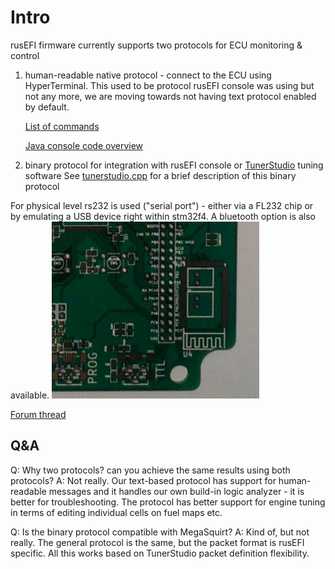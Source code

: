 # Intro

rusEFI firmware currently supports two protocols for ECU monitoring & control

1. human-readable native protocol - connect to the ECU using HyperTerminal. This used to be protocol rusEFI console was using but not any more, we are moving towards not having text protocol enabled by default.

    [List of commands](Dev-Console-Commands)

    [Java console code overview](Dev-Console-Implementation)

2. binary protocol for integration with rusEFI console or [TunerStudio](http://www.tunerstudio.com/) tuning software
See [tunerstudio.cpp](https://sourceforge.net/p/rusefi/code/HEAD/tree/trunk/firmware/console/binary/tunerstudio.cpp) for a brief description of this binary protocol

For physical level rs232 is used ("serial port") - either via a FL232 chip or by emulating a USB device right within stm32f4. A bluetooth option is also available.
![FTDI IC pads](Images/ftdi.png)

[Forum thread](http://rusefi.com/forum/viewtopic.php?f=5&t=210)

## Q&A

Q: Why two protocols? can you achieve the same results using both protocols?
A: Not really. Our text-based protocol has support for human-readable messages and it handles our own build-in logic analyzer - it is better for troubleshooting.
The protocol has better support for engine tuning in terms of editing individual cells on fuel maps etc.

Q: Is the binary protocol compatible with MegaSquirt?
A: Kind of, but not really. The general protocol is the same, but the packet format is rusEFI specific. All this works based on TunerStudio packet definition flexibility.
